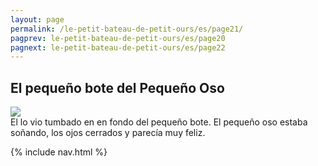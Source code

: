 ```yaml
---
layout: page
permalink: /le-petit-bateau-de-petit-ours/es/page21/
pagprev: le-petit-bateau-de-petit-ours/es/page20
pagnext: le-petit-bateau-de-petit-ours/es/page22
---
```


## El pequeño bote del Pequeño Oso

<img src="{{ site.baseurl }}/img/le-petit-bateau-de-petit-ours/page21.jpg"/>

<div class="childbook-text">
El lo vio tumbado en en fondo del pequeño bote. El pequeño oso estaba soñando, los ojos cerrados y parecía muy feliz.
</div>

{% include nav.html %}
